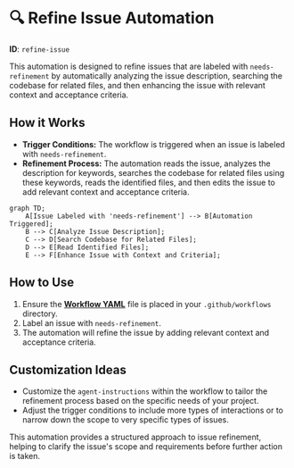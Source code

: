 # 🔍 Refine Issue Automation

**ID**: `refine-issue`

This automation is designed to refine issues that are labeled with `needs-refinement` by automatically analyzing the issue description, searching the codebase for related files, and then enhancing the issue with relevant context and acceptance criteria.

## How it Works

- **Trigger Conditions:** The workflow is triggered when an issue is labeled with `needs-refinement`.
- **Refinement Process:** The automation reads the issue, analyzes the description for keywords, searches the codebase for related files using these keywords, reads the identified files, and then edits the issue to add relevant context and acceptance criteria.

```mermaid
graph TD;
    A[Issue Labeled with 'needs-refinement'] --> B[Automation Triggered];
    B --> C[Analyze Issue Description];
    C --> D[Search Codebase for Related Files];
    D --> E[Read Identified Files];
    E --> F[Enhance Issue with Context and Criteria];
```

## How to Use

1. Ensure the **[Workflow YAML](./workflow.yaml)** file is placed in your `.github/workflows` directory.
2. Label an issue with `needs-refinement`.
3. The automation will refine the issue by adding relevant context and acceptance criteria.

## Customization Ideas

- Customize the `agent-instructions` within the workflow to tailor the refinement process based on the specific needs of your project.
- Adjust the trigger conditions to include more types of interactions or to narrow down the scope to very specific types of issues.

This automation provides a structured approach to issue refinement, helping to clarify the issue's scope and requirements before further action is taken.
